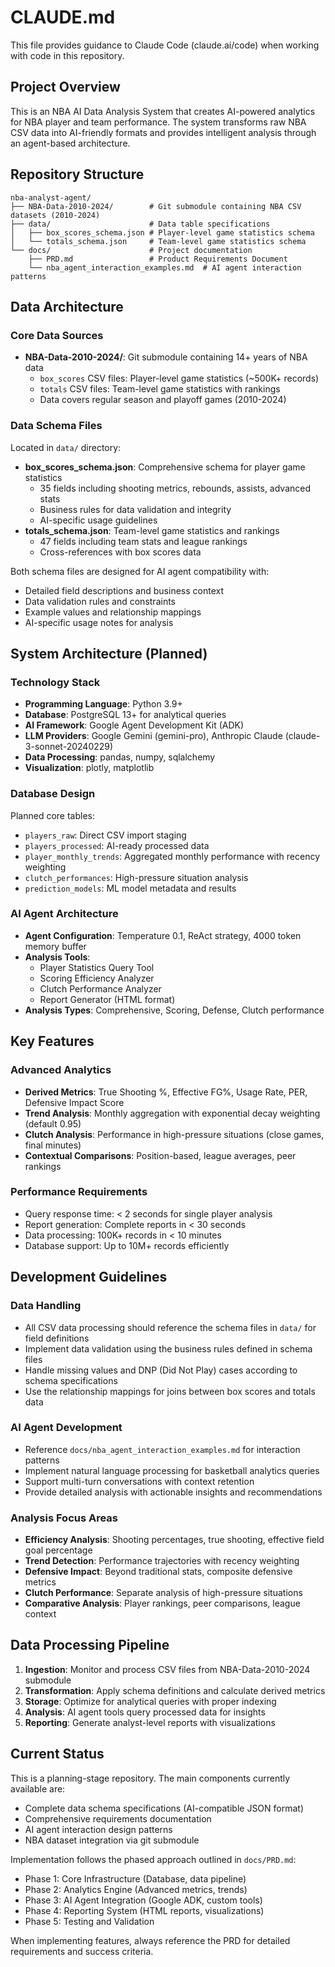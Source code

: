 # CLAUDE.md

This file provides guidance to Claude Code (claude.ai/code) when working with code in this repository.

## Project Overview

This is an NBA AI Data Analysis System that creates AI-powered analytics for NBA player and team performance. The system transforms raw NBA CSV data into AI-friendly formats and provides intelligent analysis through an agent-based architecture.

## Repository Structure

```
nba-analyst-agent/
├── NBA-Data-2010-2024/        # Git submodule containing NBA CSV datasets (2010-2024)
├── data/                      # Data table specifications
│   ├── box_scores_schema.json # Player-level game statistics schema
│   └── totals_schema.json     # Team-level game statistics schema
└── docs/                      # Project documentation
    ├── PRD.md                 # Product Requirements Document
    └── nba_agent_interaction_examples.md  # AI agent interaction patterns
```

## Data Architecture

### Core Data Sources
- **NBA-Data-2010-2024/**: Git submodule containing 14+ years of NBA data
  - `box_scores` CSV files: Player-level game statistics (~500K+ records)
  - `totals` CSV files: Team-level game statistics with rankings
  - Data covers regular season and playoff games (2010-2024)

### Data Schema Files
Located in `data/` directory:
- **box_scores_schema.json**: Comprehensive schema for player game statistics
  - 35 fields including shooting metrics, rebounds, assists, advanced stats
  - Business rules for data validation and integrity
  - AI-specific usage guidelines
- **totals_schema.json**: Team-level game statistics and rankings
  - 47 fields including team stats and league rankings
  - Cross-references with box scores data

Both schema files are designed for AI agent compatibility with:
- Detailed field descriptions and business context
- Data validation rules and constraints
- Example values and relationship mappings
- AI-specific usage notes for analysis

## System Architecture (Planned)

### Technology Stack
- **Programming Language**: Python 3.9+
- **Database**: PostgreSQL 13+ for analytical queries
- **AI Framework**: Google Agent Development Kit (ADK)
- **LLM Providers**: Google Gemini (gemini-pro), Anthropic Claude (claude-3-sonnet-20240229)
- **Data Processing**: pandas, numpy, sqlalchemy
- **Visualization**: plotly, matplotlib

### Database Design
Planned core tables:
- `players_raw`: Direct CSV import staging
- `players_processed`: AI-ready processed data
- `player_monthly_trends`: Aggregated monthly performance with recency weighting
- `clutch_performances`: High-pressure situation analysis
- `prediction_models`: ML model metadata and results

### AI Agent Architecture
- **Agent Configuration**: Temperature 0.1, ReAct strategy, 4000 token memory buffer
- **Analysis Tools**: 
  - Player Statistics Query Tool
  - Scoring Efficiency Analyzer  
  - Clutch Performance Analyzer
  - Report Generator (HTML format)
- **Analysis Types**: Comprehensive, Scoring, Defense, Clutch performance

## Key Features

### Advanced Analytics
- **Derived Metrics**: True Shooting %, Effective FG%, Usage Rate, PER, Defensive Impact Score
- **Trend Analysis**: Monthly aggregation with exponential decay weighting (default 0.95)
- **Clutch Analysis**: Performance in high-pressure situations (close games, final minutes)
- **Contextual Comparisons**: Position-based, league averages, peer rankings

### Performance Requirements
- Query response time: < 2 seconds for single player analysis
- Report generation: Complete reports in < 30 seconds
- Data processing: 100K+ records in < 10 minutes
- Database support: Up to 10M+ records efficiently

## Development Guidelines

### Data Handling
- All CSV data processing should reference the schema files in `data/` for field definitions
- Implement data validation using the business rules defined in schema files
- Handle missing values and DNP (Did Not Play) cases according to schema specifications
- Use the relationship mappings for joins between box scores and totals data

### AI Agent Development
- Reference `docs/nba_agent_interaction_examples.md` for interaction patterns
- Implement natural language processing for basketball analytics queries
- Support multi-turn conversations with context retention
- Provide detailed analysis with actionable insights and recommendations

### Analysis Focus Areas
- **Efficiency Analysis**: Shooting percentages, true shooting, effective field goal percentage
- **Trend Detection**: Performance trajectories with recency weighting
- **Defensive Impact**: Beyond traditional stats, composite defensive metrics
- **Clutch Performance**: Separate analysis of high-pressure situations
- **Comparative Analysis**: Player rankings, peer comparisons, league context

## Data Processing Pipeline

1. **Ingestion**: Monitor and process CSV files from NBA-Data-2010-2024 submodule
2. **Transformation**: Apply schema definitions and calculate derived metrics
3. **Storage**: Optimize for analytical queries with proper indexing
4. **Analysis**: AI agent tools query processed data for insights
5. **Reporting**: Generate analyst-level reports with visualizations

## Current Status

This is a planning-stage repository. The main components currently available are:
- Complete data schema specifications (AI-compatible JSON format)
- Comprehensive requirements documentation
- AI agent interaction design patterns
- NBA dataset integration via git submodule

Implementation follows the phased approach outlined in `docs/PRD.md`:
- Phase 1: Core Infrastructure (Database, data pipeline)
- Phase 2: Analytics Engine (Advanced metrics, trends)
- Phase 3: AI Agent Integration (Google ADK, custom tools)
- Phase 4: Reporting System (HTML reports, visualizations)
- Phase 5: Testing and Validation

When implementing features, always reference the PRD for detailed requirements and success criteria.